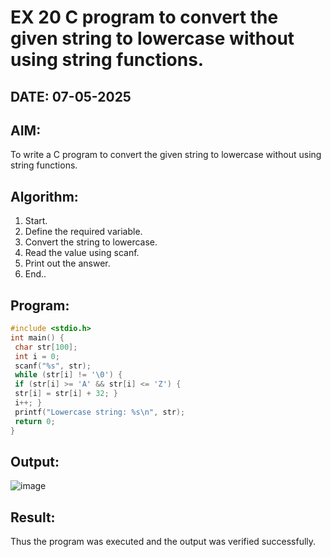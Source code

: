 # EX 20 C program to convert the given string to lowercase without using string functions.
## DATE: 07-05-2025
## AIM:
To write a C program to convert the given string to lowercase without using string functions.

## Algorithm:
1. Start.
2. Define the required variable.
3. Convert the string to lowercase.
4. Read the value using scanf.
5. Print out the answer.
6. End..

## Program:
```c program
#include <stdio.h>
int main() {
 char str[100];
 int i = 0;
 scanf("%s", str); 
 while (str[i] != '\0') {
 if (str[i] >= 'A' && str[i] <= 'Z') {
 str[i] = str[i] + 32; }
 i++; }
 printf("Lowercase string: %s\n", str);
 return 0;
}
```

## Output:
![image](https://github.com/user-attachments/assets/b6db25ec-c9ff-4205-85d6-377e79a1e236)

## Result:
Thus the program was executed and the output was verified successfully.
